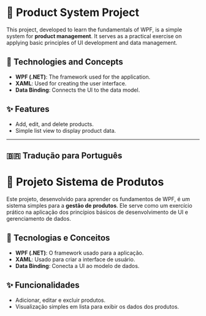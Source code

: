 # 🛒 Product System Project

This project, developed to learn the fundamentals of WPF, is a simple system for **product management**. It serves as a practical exercise on applying basic principles of UI development and data management.

## 🚀 Technologies and Concepts

* **WPF (.NET)**: The framework used for the application.
* **XAML**: Used for creating the user interface.
* **Data Binding**: Connects the UI to the data model.

## ✨ Features

* Add, edit, and delete products.
* Simple list view to display product data.

---

## 🇧🇷 Tradução para Português

# 🛒 Projeto Sistema de Produtos

Este projeto, desenvolvido para aprender os fundamentos de WPF, é um sistema simples para a **gestão de produtos**. Ele serve como um exercício prático na aplicação dos princípios básicos de desenvolvimento de UI e gerenciamento de dados.

## 🚀 Tecnologias e Conceitos

* **WPF (.NET)**: O framework usado para a aplicação.
* **XAML**: Usado para criar a interface de usuário.
* **Data Binding**: Conecta a UI ao modelo de dados.

## ✨ Funcionalidades

* Adicionar, editar e excluir produtos.
* Visualização simples em lista para exibir os dados dos produtos.

